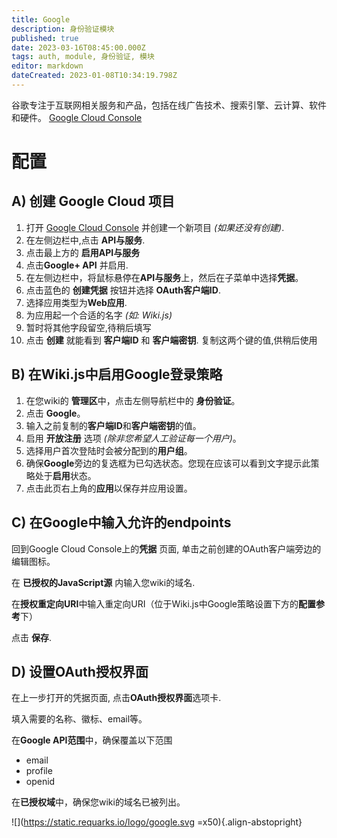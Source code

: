 ```yaml
---
title: Google
description: 身份验证模块
published: true
date: 2023-03-16T08:45:00.000Z
tags: auth, module, 身份验证, 模块
editor: markdown
dateCreated: 2023-01-08T10:34:19.798Z
---
```


谷歌专注于互联网相关服务和产品，包括在线广告技术、搜索引擎、云计算、软件和硬件。
[Google Cloud Console](https://console.developers.google.com/)

# 配置

## A) 创建 Google Cloud 项目

1. 打开 [Google Cloud Console](https://console.cloud.google.com/) 并创建一个新项目 *(如果还没有创建)*.
1. 在左侧边栏中,点击 **API与服务**.
1. 点击最上方的 **启用API与服务**
1. 点击**Google+ API** 并启用.
1. 在左侧边栏中，将鼠标悬停在**API与服务**上，然后在子菜单中选择**凭据**。
1. 点击蓝色的 **创建凭据** 按钮并选择 **OAuth客户端ID**.
1. 选择应用类型为**Web应用**.
1. 为应用起一个合适的名字 *(如: Wiki.js)*
1. 暂时将其他字段留空,待稍后填写
1. 点击 **创建** 就能看到 **客户端ID** 和 **客户端密钥**. 复制这两个键的值,供稍后使用

## B) 在Wiki.js中启用Google登录策略

1. 在您wiki的 **管理区**中，点击左侧导航栏中的 **身份验证**。
1. 点击 **Google**。
1. 输入之前复制的**客户端ID**和**客户端密钥**的值。
1. 启用 **开放注册** 选项 *(除非您希望人工验证每一个用户)*。
1. 选择用户首次登陆时会被分配到的**用户组**。
1. 确保**Google**旁边的复选框为已勾选状态。您现在应该可以看到文字提示此策略处于**启用**状态。
1. 点击此页右上角的**应用**以保存并应用设置。

## C) 在Google中输入允许的endpoints

回到Google Cloud Console上的**凭据** 页面, 单击之前创建的OAuth客户端旁边的编辑图标。

在 **已授权的JavaScript源** 内输入您wiki的域名.

在**授权重定向URI**中输入重定向URI（位于Wiki.js中Google策略设置下方的**配置参考**下）

点击 **保存**.

## D) 设置OAuth授权界面

在上一步打开的凭据页面, 点击**OAuth授权界面**选项卡.

填入需要的名称、徽标、email等。

在**Google API范围**中，确保覆盖以下范围
- email
- profile
- openid

在**已授权域**中，确保您wiki的域名已被列出。

![](https://static.requarks.io/logo/google.svg =x50){.align-abstopright}
  
